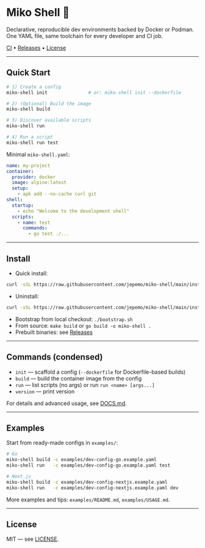 # Miko Shell 🐚

Declarative, reproducible dev environments backed by Docker or Podman. One YAML file, same toolchain for every developer and CI job.

[CI](https://github.com/jepemo/miko-shell/actions/workflows/ci.yml) • [Releases](https://github.com/jepemo/miko-shell/releases) • [License](LICENSE)

---

## Quick Start

```bash
# 1) Create a config
miko-shell init               # or: miko-shell init --dockerfile

# 2) (Optional) Build the image
miko-shell build

# 3) Discover available scripts
miko-shell run

# 4) Run a script
miko-shell run test
```

Minimal `miko-shell.yaml`:

```yaml
name: my-project
container:
  provider: docker
  image: alpine:latest
  setup:
    - apk add --no-cache curl git
shell:
  startup:
    - echo "Welcome to the development shell"
  scripts:
    - name: test
      commands:
        - go test ./...
```

---

## Install

- Quick install:

```bash
curl -sSL https://raw.githubusercontent.com/jepemo/miko-shell/main/install.sh | bash
```

- Uninstall:

```bash
curl -sSL https://raw.githubusercontent.com/jepemo/miko-shell/main/install.sh | bash -s -- --uninstall
```

- Bootstrap from local checkout: `./bootstrap.sh`
- From source: `make build` or `go build -o miko-shell .`
- Prebuilt binaries: see [Releases](https://github.com/jepemo/miko-shell/releases)

---

## Commands (condensed)

- `init` — scaffold a config (`--dockerfile` for Dockerfile-based builds)
- `build` — build the container image from the config
- `run` — list scripts (no args) or run `run <name> [args...]`
- `version` — print version

For details and advanced usage, see [DOCS.md](DOCS.md).

---

## Examples

Start from ready-made configs in `examples/`:

```bash
# Go
miko-shell build -c examples/dev-config-go.example.yaml
miko-shell run   -c examples/dev-config-go.example.yaml test

# Next.js
miko-shell build -c examples/dev-config-nextjs.example.yaml
miko-shell run   -c examples/dev-config-nextjs.example.yaml dev
```

More examples and tips: `examples/README.md`, `examples/USAGE.md`.

---

## License

MIT — see [LICENSE](LICENSE).
